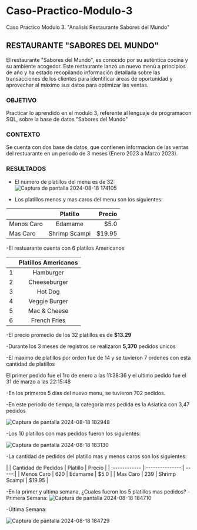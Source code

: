 # Caso-Practico-Modulo-3
Caso Practico Modulo 3. "Analisis Restaurante Sabores del Mundo"

## RESTAURANTE "SABORES DEL MUNDO"

El restaurante "Sabores del Mundo", es conocido por su auténtica cocina y su ambiente acogedor. Este restaurante lanzó un nuevo menú a
principios de año y ha estado recopilando información detallada sobre las transacciones de los clientes para identificar áreas de
oportunidad y aprovechar al máximo sus datos para optimizar las ventas.

### OBJETIVO

Practicar lo aprendido en el modulo 3, referente al lenguaje de programacon SQL, sobre la base de datos "Sabores del Mundo"

### CONTEXTO

Se cuenta con dos base de datos, que contienen informacion de las ventas del restuarante  en un periodo de 3 meses (Enero 2023 a Marzo
2023).

### RESULTADOS

- El numero de platillos del menu es de 32:
![Captura de pantalla 2024-08-18 174105](https://github.com/user-attachments/assets/8b1338d0-948b-4ff9-8144-cf18c169ab7f)

- Los platillos menos y mas caros del menu son los siguientes:

|   | Platillo  | Precio |
| :------------ |:---------------:| -----:|
| Menos Caro      | Edamame | $5.0 |
| Mas Caro      | Shrimp Scampi       |   $19.95 |

-El restuarante cuenta con 6 platilos Americanos

|   | Platillos Americanos  |
| :------------ |:---------------:|
| 1     | Hamburger |
| 2     | Cheeseburger |
| 3     | Hot Dog |
| 4     | Veggie Burger |
| 5     | Mac & Cheese |
| 6     | French Fries |

-El precio promedio de los 32 platillos es de **$13.29**

-Durante los 3 meses de registros se realizaron **5,370** pedidos unicos

-El maximo de platillos por orden fue de 14 y se tuvieron 7 ordenes con esta
cantidad de platillos

El primer pedido fue el 1ro de enero a las 11:38:36 y el ultimo pedido fue el 31
de marzo a las 22:15:48

-En los primeros 5 días del nuevo menu, se tuvieron 702 pedidos.

-En este periodo de tiempo, la categoria mas pedida es la Asiatica con 3,47
pedidos

![Captura de pantalla 2024-08-18 182948](https://github.com/user-attachments/assets/e6ea33d1-6994-4fcf-9e35-d443c69cf0a0)

-Los 10 platillos con mas pedidos fueron los siguientes:

![Captura de pantalla 2024-08-18 183130](https://github.com/user-attachments/assets/28de2441-cb4a-4316-a2d8-6e583c0cfcc7)


-La cantidad de pedidos del platillo mas y menos caros son los siguientes:

|  | Cantidad de Pedidos  | Platillo  | Precio |
| :------------ |:---------------:| -----:|
| Menos Caro  | 620     | Edamame | $5.0 |
| Mas Caro      | 239      | Shrimp Scampi       |   $19.95 |

-En la primer y ultima semana, ¿Cuales fueron los 5 platillos mas pedidos?
-Primera Semana:
![Captura de pantalla 2024-08-18 184710](https://github.com/user-attachments/assets/d0c4ed1a-34e5-4a16-bb8d-4d9a4f9cb93d)

-Última Semana:

![Captura de pantalla 2024-08-18 184729](https://github.com/user-attachments/assets/e0dfb1c6-87f9-47e5-a5d2-6f5619fca347)



